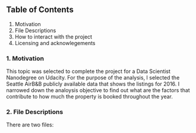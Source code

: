 
## Table of Contents

1. Motivation
2. File Descriptions
3. How to interact with the project
4. Licensing and acknowlegements

### 1. Motivation
This topic was selected to complete the project for a Data Scientist Nanodegree on Udacity. For the purpose of the analysis, I selected the Seattle AirB&B publicly available data that shows the listings for 2016. I narrowed down the analoysis objective to find out what are the factors that contribute to how much the property is booked throughout the year.

### 2. File Descriptions
There are two files:
